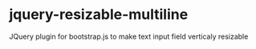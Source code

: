 # jquery-resizable-multiline
JQuery plugin for bootstrap.js to make text input field verticaly resizable
